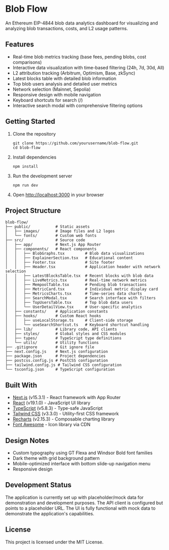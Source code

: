 # Blob Flow

An Ethereum EIP-4844 blob data analytics dashboard for visualizing and analyzing blob transactions, costs, and L2 usage patterns.

## Features

- Real-time blob metrics tracking (base fees, pending blobs, cost comparisons)
- Interactive data visualization with time-based filtering (24h, 7d, 30d, All)
- L2 attribution tracking (Arbitrum, Optimism, Base, zkSync)
- Latest blocks table with detailed blob information
- Top blob users analysis and detailed user metrics
- Network selection (Mainnet, Sepolia)
- Responsive design with mobile navigation
- Keyboard shortcuts for search (/)
- Interactive search modal with comprehensive filtering options

## Getting Started

1. Clone the repository
   ```
   git clone https://github.com/yourusername/blob-flow.git
   cd blob-flow
   ```

2. Install dependencies
   ```
   npm install
   ```

3. Run the development server
   ```
   npm run dev
   ```

4. Open [http://localhost:3000](http://localhost:3000) in your browser

## Project Structure

```
blob-flow/
├── public/           # Static assets
│   ├── images/       # Image files and L2 logos
│   └── fonts/        # Custom web fonts
├── src/              # Source code
│   ├── app/          # Next.js App Router
│   ├── components/   # React components
│   │   ├── BlobGraphs.tsx         # Blob data visualizations
│   │   ├── ExplainerSection.tsx   # Educational content
│   │   ├── Footer.tsx             # Site footer
│   │   ├── Header.tsx             # Application header with network selection
│   │   ├── LatestBlocksTable.tsx  # Recent blocks with blob data
│   │   ├── LiveMetrics.tsx        # Real-time network metrics
│   │   ├── MempoolTable.tsx       # Pending blob transactions
│   │   ├── MetricCard.tsx         # Individual metric display card
│   │   ├── MetricsCharts.tsx      # Time-series data charts
│   │   ├── SearchModal.tsx        # Search interface with filters
│   │   ├── TopUsersTable.tsx      # Top blob data users
│   │   └── UserDetailView.tsx     # User-specific analytics
│   ├── constants/    # Application constants
│   ├── hooks/        # Custom React hooks
│   │   ├── useLocalStorage.ts     # Client-side storage
│   │   └── useSearchShortcut.ts   # Keyboard shortcut handling
│   ├── lib/          # Library code, API clients
│   ├── styles/       # Global styles and CSS modules
│   ├── types/        # TypeScript type definitions
│   └── utils/        # Utility functions
├── .gitignore        # Git ignore file
├── next.config.js    # Next.js configuration
├── package.json      # Project dependencies
├── postcss.config.js # PostCSS configuration
├── tailwind.config.js # Tailwind CSS configuration
└── tsconfig.json     # TypeScript configuration
```

## Built With

- [Next.js](https://nextjs.org/) (v15.3.1) - React framework with App Router
- [React](https://react.dev/) (v19.1.0) - JavaScript UI library
- [TypeScript](https://www.typescriptlang.org/) (v5.8.3) - Type-safe JavaScript
- [Tailwind CSS](https://tailwindcss.com/) (v3.3.0) - Utility-first CSS framework
- [Recharts](https://recharts.org/) (v2.15.3) - Composable charting library
- [Font Awesome](https://fontawesome.com/) - Icon library via CDN

## Design Notes

- Custom typography using GT Flexa and Windsor Bold font families
- Dark theme with grid background pattern
- Mobile-optimized interface with bottom slide-up navigation menu
- Responsive design

## Development Status

The application is currently set up with placeholder/mock data for demonstration and development purposes. The API client is configured but points to a placeholder URL. The UI is fully functional with mock data to demonstrate the application's capabilities.

## License

This project is licensed under the MIT License.
